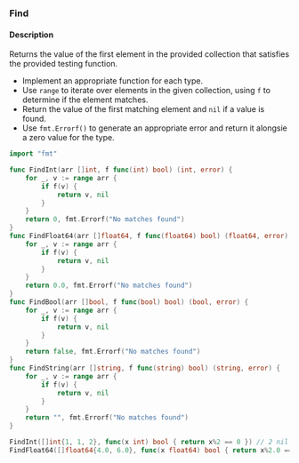 ### Find

#### Description

Returns the value of the first element in the provided collection that satisfies the provided testing function.

- Implement an appropriate function for each type.
- Use `range` to iterate over elements in the given collection, using `f` to determine if the element matches.
- Return the value of the first matching element and `nil` if a value is found.
- Use `fmt.Errorf()` to generate an appropriate error and return it alongsie a zero value for the type.

```go
import "fmt"

func FindInt(arr []int, f func(int) bool) (int, error) {
	for _, v := range arr {
		if f(v) {
			return v, nil
		}
	}
	return 0, fmt.Errorf("No matches found")
}
func FindFloat64(arr []float64, f func(float64) bool) (float64, error) {
	for _, v := range arr {
		if f(v) {
			return v, nil
		}
	}
	return 0.0, fmt.Errorf("No matches found")
}
func FindBool(arr []bool, f func(bool) bool) (bool, error) {
	for _, v := range arr {
		if f(v) {
			return v, nil
		}
	}
	return false, fmt.Errorf("No matches found")
}
func FindString(arr []string, f func(string) bool) (string, error) {
	for _, v := range arr {
		if f(v) {
			return v, nil
		}
	}
	return "", fmt.Errorf("No matches found")
}
```

```go
FindInt([]int{1, 1, 2}, func(x int) bool { return x%2 == 0 }) // 2 nil
FindFloat64([]float64{4.0, 6.0}, func(x float64) bool { return x%2.0 == 1.0 }) // 0.0 "No matches found"
```
